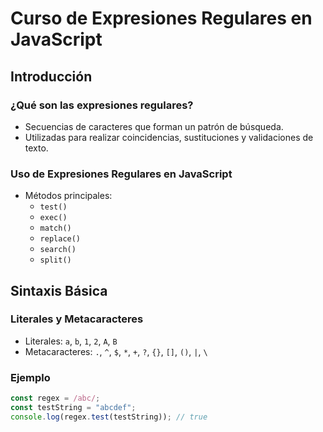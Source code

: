# Curso de Expresiones Regulares en JavaScript

## Introducción
### ¿Qué son las expresiones regulares?
- Secuencias de caracteres que forman un patrón de búsqueda.
- Utilizadas para realizar coincidencias, sustituciones y validaciones de texto.

### Uso de Expresiones Regulares en JavaScript
- Métodos principales:
  - `test()`
  - `exec()`
  - `match()`
  - `replace()`
  - `search()`
  - `split()`

## Sintaxis Básica
### Literales y Metacaracteres
- Literales: `a`, `b`, `1`, `2`, `A`, `B`
- Metacaracteres: `.`, `^`, `$`, `*`, `+`, `?`, `{}`, `[]`, `()`, `|`, `\`

### Ejemplo
```javascript
const regex = /abc/;
const testString = "abcdef";
console.log(regex.test(testString)); // true
